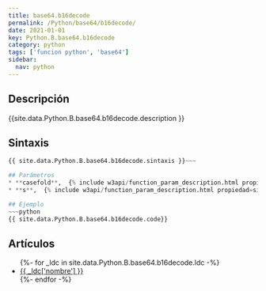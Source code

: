 ```yaml
---
title: base64.b16decode
permalink: /Python/base64/b16decode/
date: 2021-01-01
key: Python.B.base64.b16decode
category: python
tags: ['funcion python', 'base64']
sidebar: 
  nav: python
---
```


## Descripción
{{site.data.Python.B.base64.b16decode.description }}

## Sintaxis
~~~python
{{ site.data.Python.B.base64.b16decode.sintaxis }}~~~

## Parámetros
* **casefold**,  {% include w3api/function_param_description.html propiedad=site.data.Python.B.base64.b16decode valor="casefold" %}
* **s**,  {% include w3api/function_param_description.html propiedad=site.data.Python.B.base64.b16decode valor="s" %}

## Ejemplo
~~~python
{{ site.data.Python.B.base64.b16decode.code}}
~~~

## Artículos
<ul>
{%- for _ldc in site.data.Python.B.base64.b16decode.ldc -%}
   <li>
       <a href="{{_ldc['url'] }}">{{ _ldc['nombre'] }}</a>
   </li>
{%- endfor -%}
</ul>
